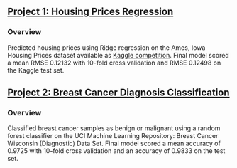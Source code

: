 

## [Project 1: Housing Prices Regression](https://github.com/assayer5/kaggle-housing-prices)

### Overview
Predicted housing prices using Ridge regression on the Ames, Iowa Housing Prices dataset available as [Kaggle competition](https://www.kaggle.com/c/house-prices-advanced-regression-techniques). Final model scored a mean RMSE 0.12132 with 10-fold cross validation and RMSE 0.12498 on the Kaggle test set.

## [Project 2: Breast Cancer Diagnosis Classification](https://github.com/assayer5/uci-breast-cancer-diagnosis)

### Overview
Classified breast cancer samples as benign or malignant using a random forest classifier on the UCI Machine Learning Repository: Breast Cancer Wisconsin (Diagnostic) Data Set.
Final model scored a mean accuracy of 0.9725 with 10-fold cross validation and an accuracy of 0.9833 on the test set.
